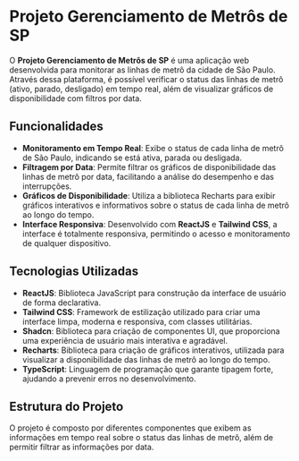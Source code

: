 # Projeto Gerenciamento de Metrôs de SP

O **Projeto Gerenciamento de Metrôs de SP** é uma aplicação web desenvolvida para monitorar as linhas de metrô da cidade de São Paulo. Através dessa plataforma, é possível verificar o status das linhas de metrô (ativo, parado, desligado) em tempo real, além de visualizar gráficos de disponibilidade com filtros por data.

## Funcionalidades

- **Monitoramento em Tempo Real**: Exibe o status de cada linha de metrô de São Paulo, indicando se está ativa, parada ou desligada.
- **Filtragem por Data**: Permite filtrar os gráficos de disponibilidade das linhas de metrô por data, facilitando a análise do desempenho e das interrupções.
- **Gráficos de Disponibilidade**: Utiliza a biblioteca Recharts para exibir gráficos interativos e informativos sobre o status de cada linha de metrô ao longo do tempo.
- **Interface Responsiva**: Desenvolvido com **ReactJS** e **Tailwind CSS**, a interface é totalmente responsiva, permitindo o acesso e monitoramento de qualquer dispositivo.

## Tecnologias Utilizadas

- **ReactJS**: Biblioteca JavaScript para construção da interface de usuário de forma declarativa.
- **Tailwind CSS**: Framework de estilização utilizado para criar uma interface limpa, moderna e responsiva, com classes utilitárias.
- **Shadcn**: Biblioteca para criação de componentes UI, que proporciona uma experiência de usuário mais interativa e agradável.
- **Recharts**: Biblioteca para criação de gráficos interativos, utilizada para visualizar a disponibilidade das linhas de metrô ao longo do tempo.
- **TypeScript**: Linguagem de programação que garante tipagem forte, ajudando a prevenir erros no desenvolvimento.

## Estrutura do Projeto

O projeto é composto por diferentes componentes que exibem as informações em tempo real sobre o status das linhas de metrô, além de permitir filtrar as informações por data.
